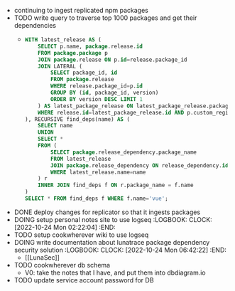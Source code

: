 - continuing to ingest replicated npm packages
- TODO write query to traverse top 1000 packages and get their dependencies
	- ```sql
	  WITH latest_release AS (
	      SELECT p.name, package.release.id
	      FROM package.package p
	      JOIN package.release ON p.id=release.package_id
	      JOIN LATERAL (
	          SELECT package_id, id
	          FROM package.release
	          WHERE release.package_id=p.id
	          GROUP BY (id, package_id, version)
	          ORDER BY version DESC LIMIT 1
	      ) AS latest_package_release ON latest_package_release.package_id = p.id
	      WHERE release.id=latest_package_release.id AND p.custom_registry!=''
	  ), RECURSIVE find_deps(name) AS (
	      SELECT name
	      UNION
	      SELECT *
	      FROM (
	          SELECT package.release_dependency.package_name
	          FROM latest_release
	          JOIN package.release_dependency ON release_dependency.id = latest_release.id
	          WHERE latest_release.name=name
	      ) r
	      INNER JOIN find_deps f ON r.package_name = f.name
	  )
	  SELECT * FROM find_deps f WHERE f.name='vue';
	  ```
- DONE deploy changes for replicator so that it ingests packages
- DOING setup personal notes site to use logseq
  :LOGBOOK:
  CLOCK: [2022-10-24 Mon 02:22:04]
  :END:
- TODO setup cookwherever wiki to use logseq
- DOING write documentation about lunatrace package dependency security solution
  :LOGBOOK:
  CLOCK: [2022-10-24 Mon 06:42:22]
  :END:
	- [[LunaSec]]
- TODO cookwherever db schema
	- V0: take the notes that I have, and put them into dbdiagram.io
- TODO update service account password for DB